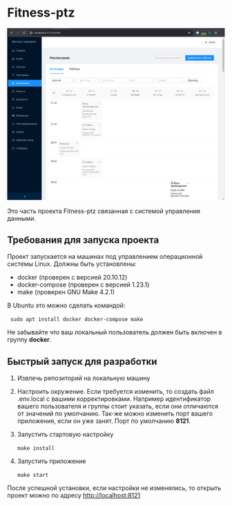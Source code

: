 # Fitness-ptz

<img src="./public/screenshot.png" alt="скриншот" />

Это часть проекта Fitness-ptz связанная с системой управления данными.

## Требования для запуска проекта

Проект запускается на машинах под управлением операционной системы Linux.
Должны быть установлены:

- docker (проверен с версией 20.10.12)
- docker-compose (проверен с версией 1.23.1)
- make (проверен GNU Make 4.2.1)

В Ubuntu это можно сделать командой:

` sudo apt install docker docker-compose make`

Не забывайте что ваш локальный пользователь должен быть включен в группу **docker**.

## Быстрый запуск для разработки

1. Извлечь репозиторий на локальную машину

2. Настроить окружение. Если требуется изменить, то создать файл .env.local с вашими корректировками.
   Например идентификатор вашего пользователя и группы стоит указать, если они отличаются от значений по умолчанию.
   Так-же можно изменить порт вашего приложения, если он уже занят. Порт по умолчанию **8121**.

3. Запустить стартовую настройку

   `make install`

4. Запустить приложение

   `make start`

После успешной установки, если настройки не изменялись, то открыть проект можно по адресу [http://localhost:8121](http://localhost:8121)
